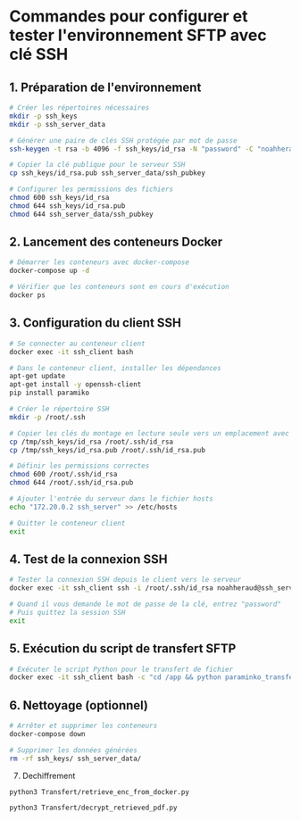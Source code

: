 # Commandes pour configurer et tester l'environnement SFTP avec clé SSH

## 1. Préparation de l'environnement

```bash
# Créer les répertoires nécessaires
mkdir -p ssh_keys
mkdir -p ssh_server_data

# Générer une paire de clés SSH protégée par mot de passe
ssh-keygen -t rsa -b 4096 -f ssh_keys/id_rsa -N "password" -C "noahheraud@test.com"

# Copier la clé publique pour le serveur SSH
cp ssh_keys/id_rsa.pub ssh_server_data/ssh_pubkey

# Configurer les permissions des fichiers
chmod 600 ssh_keys/id_rsa
chmod 644 ssh_keys/id_rsa.pub
chmod 644 ssh_server_data/ssh_pubkey
```

## 2. Lancement des conteneurs Docker

```bash
# Démarrer les conteneurs avec docker-compose
docker-compose up -d

# Vérifier que les conteneurs sont en cours d'exécution
docker ps
```

## 3. Configuration du client SSH

```bash
# Se connecter au conteneur client
docker exec -it ssh_client bash

# Dans le conteneur client, installer les dépendances
apt-get update
apt-get install -y openssh-client
pip install paramiko

# Créer le répertoire SSH
mkdir -p /root/.ssh

# Copier les clés du montage en lecture seule vers un emplacement avec permissions d'écriture
cp /tmp/ssh_keys/id_rsa /root/.ssh/id_rsa
cp /tmp/ssh_keys/id_rsa.pub /root/.ssh/id_rsa.pub

# Définir les permissions correctes
chmod 600 /root/.ssh/id_rsa
chmod 644 /root/.ssh/id_rsa.pub

# Ajouter l'entrée du serveur dans le fichier hosts
echo "172.20.0.2 ssh_server" >> /etc/hosts

# Quitter le conteneur client
exit
```

## 4. Test de la connexion SSH

```bash
# Tester la connexion SSH depuis le client vers le serveur
docker exec -it ssh_client ssh -i /root/.ssh/id_rsa noahheraud@ssh_server -p 2222

# Quand il vous demande le mot de passe de la clé, entrez "password"
# Puis quittez la session SSH
exit
```

## 5. Exécution du script de transfert SFTP

```bash
# Exécuter le script Python pour le transfert de fichier
docker exec -it ssh_client bash -c "cd /app && python paraminko_transfert_docker.py"
```

## 6. Nettoyage (optionnel)

```bash
# Arrêter et supprimer les conteneurs
docker-compose down

# Supprimer les données générées
rm -rf ssh_keys/ ssh_server_data/
``` 

7. Dechiffrement
```bash
python3 Transfert/retrieve_enc_from_docker.py  

python3 Transfert/decrypt_retrieved_pdf.py
```